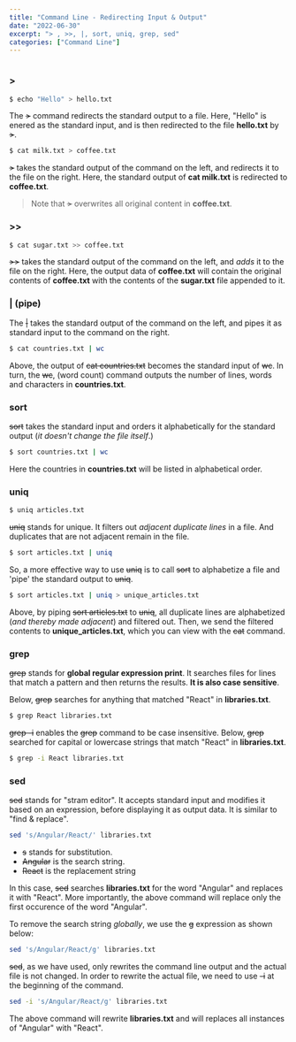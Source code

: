 ```yaml
---
title: "Command Line - Redirecting Input & Output"
date: "2022-06-30"
excerpt: "> , >>, |, sort, uniq, grep, sed"
categories: ["Command Line"]
---
```


```toc

```

### >

```sh
$ echo "Hello" > hello.txt
```

The ~~>~~ command redirects the standard output to a file. Here, "Hello" is enered as the standard input, and is then redirected to the file **hello.txt** by ~~>~~.

```sh
$ cat milk.txt > coffee.txt
```

~~>~~ takes the standard output of the command on the left, and redirects it to the file on the right.
Here, the standard output of **cat milk.txt** is redirected to **coffee.txt**.

> Note that ~~>~~ overwrites all original content in **coffee.txt**.

### >>

```sh
$ cat sugar.txt >> coffee.txt
```

~~>>~~ takes the standard output of the command on the left, and _adds_ it to the file on the right.
Here, the output data of **coffee.txt** will contain the original contents of **coffee.txt** with the contents of the **sugar.txt** file appended to it.

### | (pipe)

The ~~|~~ takes the standard output of the command on the left, and pipes it as standard input to the command on the right.

```sh
$ cat countries.txt | wc
```

Above, the output of ~~cat countries.txt~~ becomes the standard input of ~~wc~~. In turn, the ~~wc~~, (word count) command outputs the number of lines, words and characters in **countries.txt**.

### sort

~~sort~~ takes the standard input and orders it alphabetically for the standard output (_it doesn't change the file itself_.)

```sh
$ sort countries.txt | wc
```

Here the countries in **countries.txt** will be listed in alphabetical order.

### uniq

```sh
$ uniq articles.txt
```

~~uniq~~ stands for unique. It filters out _adjacent duplicate lines_ in a file. And duplicates that are not adjacent remain in the file.

```sh
$ sort articles.txt | uniq
```

So, a more effective way to use ~~uniq~~ is to call ~~sort~~ to alphabetize a file and 'pipe' the standard output to ~~uniq~~.

```sh
$ sort articles.txt | uniq > unique_articles.txt
```

Above, by piping ~~sort articles.txt~~ to ~~uniq~~, all duplicate lines are alphabetized (_and thereby made adjacent_) and filtered out. Then, we send the filtered contents to **unique_articles.txt**, which you can view with the ~~cat~~ command.

### grep

~~grep~~ stands for **global regular expression print**. It searches files for lines that match a pattern and then returns the results. **It is also case sensitive**.

Below, ~~grep~~ searches for anything that matched "React" in **libraries.txt**.

```sh
$ grep React libraries.txt
```

~~grep -i~~ enables the ~~grep~~ command to be case insensitive. Below, ~~grep~~ searched for capital or lowercase strings that match "React" in **libraries.txt**.

```sh
$ grep -i React libraries.txt
```

### sed

~~sed~~ stands for "stram editor". It accepts standard input and modifies it based on an expression, before displaying it as output data. It is similar to "find & replace".

```sh
sed 's/Angular/React/' libraries.txt
```

- ~~s~~ stands for substitution.
- ~~Angular~~ is the search string.
- ~~React~~ is the replacement string

In this case, ~~sed~~ searches **libraries.txt** for the word "Angular" and replaces it with "React". More importantly, the above command will replace only the first occurence of the word "Angular".

To remove the search string _globally_, we use the ~~g~~ expression as shown below:

```sh
sed 's/Angular/React/g' libraries.txt
```

~~sed~~, as we have used, only rewrites the command line output and the actual file is not changed. In order to rewrite the actual file, we need to use ~~-i~~ at the beginning of the command.

```sh
sed -i 's/Angular/React/g' libraries.txt
```

The above command will rewrite **libraries.txt** and will replaces all instances of "Angular" with "React".
